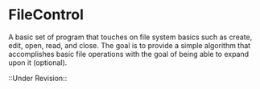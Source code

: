 # FileControl

A basic set of program that touches on file system basics such as create, edit, open, read, and close. The goal is to provide a simple algorithm that accomplishes basic file operations with the goal of being able to expand upon it (optional).



::Under Revision::
